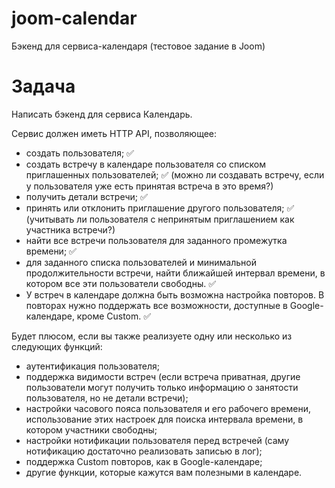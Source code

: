 # joom-calendar
Бэкенд для сервиса-календаря (тестовое задание в Joom)

# Задача
Написать бэкенд для сервиса Календарь.

Сервис должен иметь HTTP API, позволяющее:
- создать пользователя; ✅
- создать встречу в календаре пользователя со списком приглашенных пользователей; ✅ (можно ли создавать встречу, если у пользователя уже есть принятая встреча в это время?)
- получить детали встречи; ✅
- принять или отклонить приглашение другого пользователя; ✅ (учитывать ли пользователя с непринятым приглашением как участника встречи?)
- найти все встречи пользователя для заданного промежутка времени; ✅
- для заданного списка пользователей и минимальной продолжительности встречи, найти ближайшей интервал времени, в котором все эти пользователи свободны. ✅
- У встреч в календаре должна быть возможна настройка повторов. В повторах нужно поддержать все возможности, доступные в Google-календаре, кроме Сustom. ✅

Будет плюсом, если вы также реализуете одну или несколько из следующих функций:
- аутентификация пользователя;
- поддержка видимости встреч (если встреча приватная, другие пользователи могут получить только информацию о занятости пользователя, но не детали встречи);
- настройки часового пояса пользователя и его рабочего времени, использование этих настроек для поиска интервала времени, в котором участники свободны;
- настройки нотификации пользователя перед встречей (саму нотификацию достаточно реализовать записью в лог);
- поддержка Custom повторов, как в Google-календаре;
- другие функции, которые кажутся вам полезными в календаре.